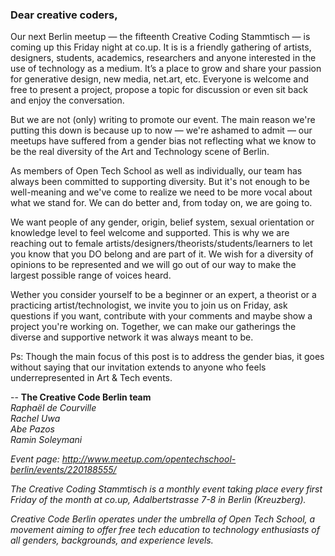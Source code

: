 ### Dear creative coders,

Our next Berlin meetup — the fifteenth Creative Coding Stammtisch — is coming up this Friday night at co.up. It is is a friendly gathering of artists, designers, students, academics, researchers and anyone interested in the use of technology as a medium. It’s a place to grow and share your passion for generative design, new media, net.art, etc. Everyone is welcome and free to present a project, propose a topic for discussion or even sit back and enjoy the conversation.

But we are not (only) writing to promote our event. The main reason we're putting this down is because up to now — we're ashamed to admit — our meetups have suffered from a gender bias not reflecting what we know to be the real diversity of the Art and Technology scene of Berlin. 

As members of Open Tech School as well as individually, our team has always been committed to supporting diversity. But it's not enough to be well-meaning and we've come to realize we need to be more vocal about what we stand for. We can do better and, from today on, we are going to.

We want people of any gender, origin, belief system, sexual orientation or knowledge level to feel welcome and supported. This is why we are reaching out to female artists/designers/theorists/students/learners to let you know that you DO belong and are part of it. We wish for a diversity of opinions to be represented and we will go out of our way to make the largest possible range of voices heard.

Wether you consider yourself to be a beginner or an expert, a theorist or a practicing artist/technologist, we invite you to join us on Friday, ask questions if you want, contribute with your comments and maybe show a project you're working on. Together, we can make our gatherings the diverse and supportive network it was always meant to be.


Ps: Though the main focus of this post is to address the gender bias, it goes without saying that our invitation extends to anyone who feels underrepresented in Art & Tech events.

-- 
**The Creative Code Berlin team**  
_Raphaël de Courville_  
_Rachel Uwa_  
_Abe Pazos_  
_Ramin Soleymani_  

_Event page: http://www.meetup.com/opentechschool-berlin/events/220188555/_

_The Creative Coding Stammtisch is a monthly event taking place every first Friday of the month at co.up, Adalbertstrasse 7-8 in Berlin (Kreuzberg)._

_Creative Code Berlin operates under the umbrella of Open Tech School, a movement aiming to offer free tech education to technology enthusiasts of all genders, backgrounds, and experience levels._